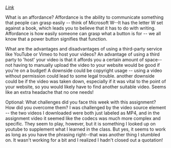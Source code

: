 <i>[Link](./images/screenshot.jpg)</i>

What is an affordance?
Affordance is the ability to communicate something that people can grasp easily -- think of Microsoft W--It has the letter W set against a book, which leads you
to believe that it has to do with writing. Affordance is how easily someone can grasp what a button is for -- we all know that a power button signifies that function.

What are the advantages and disadvantages of using a third-party service like YouTube or Vimeo to host your videos?
An advantage of using a third party to 'host' your video is that it affords you a certain amount of space--not having to manually upload the video to your website would be good if you're on a budget! A downside could be copyright usage -- using a video without permission could lead to some legal trouble. another downside could be if the video was taken down, especially if it was vital to the point of your website, so you would likely have to find another suitable video. Seems like an extra headache that no one needs!


Optional: What challenges did you face this week with this assignment? How did you overcome them?
I was challenged by the video source element -- the two videos I downloaded were both just labeled as MP4, and in the assignment video it seemed like the codecs was much more complex and specific. They seem to play, however, but it is something I looked up on youtube to supplement what I learned in the class. But yes, it seems to work as long as you have the phrasing right--that was another thing I stumbled on. It wasn't working for a bit and I realized I hadn't closed out a quotation!